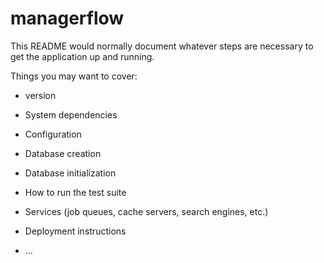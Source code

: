 # managerflow

This README would normally document whatever steps are necessary to get the
application up and running.

Things you may want to cover:

* version

* System dependencies

* Configuration

* Database creation

* Database initialization

* How to run the test suite

* Services (job queues, cache servers, search engines, etc.)

* Deployment instructions

* ...
